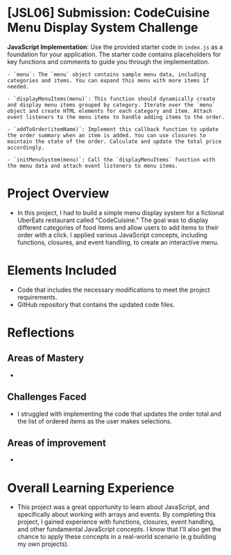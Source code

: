 # [JSL06] Submission: CodeCuisine Menu Display System Challenge

**JavaScript Implementation**: Use the provided starter code in `index.js` as a foundation for your application. The starter code contains placeholders for key functions and comments to guide you through the implementation.

    - `menu`: The `menu` object contains sample menu data, including categories and items. You can expand this menu with more items if needed.

    - `displayMenuItems(menu)`: This function should dynamically create and display menu items grouped by category. Iterate over the `menu` object and create HTML elements for each category and item. Attach event listeners to the menu items to handle adding items to the order.

    - `addToOrder(itemName)`: Implement this callback function to update the order summary when an item is added. You can use closures to maintain the state of the order. Calculate and update the total price accordingly.

    - `initMenuSystem(menu)`: Call the `displayMenuItems` function with the menu data and attach event listeners to menu items.

# Project Overview

- In this project, I had to build a simple menu display system for a fictional UberEats restaurant called "CodeCuisine." The goal was to display different categories of food items and allow users to add items to their order with a click. I applied various JavaScript concepts, including functions, closures, and event handling, to create an interactive menu.

# Elements Included

- Code that includes the necessary modifications to meet the project requirements.
- GitHub repository that contains the updated code files.

# Reflections

## Areas of Mastery

-

## Challenges Faced

- I struggled with implementing the code that updates the order total and the list of ordered items as the user makes selections.

## Areas of improvement

-

# Overall Learning Experience

- This project was a great opportunity to learn about JavaScript, and specifically about working with arrays and events. By completing this project, I gained experience with functions, closures, event handling, and other fundamental JavaScript concepts. I know that I'll also get the chance to apply these concepts in a real-world scenario (e.g building my own projects).
